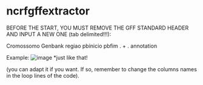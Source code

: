 # **ncrfgffextractor**

BEFORE THE START, YOU MUST REMOVE THE GFF STANDARD HEADER AND INPUT A NEW ONE (tab delimited!!!):

Cromossomo    Genbank    regiao    pbinicio    pbfim    .    +    .    annotation

Example:
![image](https://user-images.githubusercontent.com/105673165/168724377-984f871c-e6d1-4870-8515-8f525d054689.png)
*just like that!

(you can adapt it if you want. If so, remember to change the columns names in the loop lines of the code).
